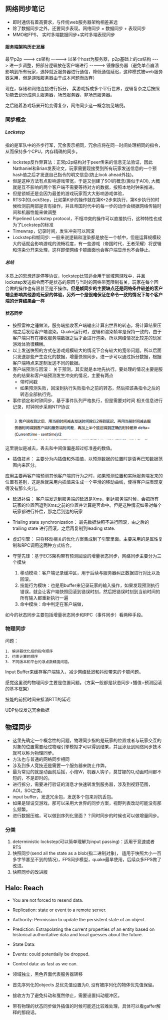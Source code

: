 ## 网络同步笔记

* 即时通信有着高要求，与传统web服务器架构相差甚远
* 除了数据同步之外，还要同步表现。网络同步 = 数据同步 + 表现同步
* MMO和FPS， 实时多端数据同步+实时多端表现同步

#### 服务端架构历史发展

最早p2p ---> cs架构 -----> 以某个host为服务器，p2p基础上的cs结构 ---> 进一步调整，把部分逻辑放在客户端进行  -----> 镜像服务器（避免单点崩溃影响到所有玩家，选择就近服务器进行通信，降低通信延迟，这种模式被web服务器采用，但是游戏服务器由于成本问题而放弃）

现在，存储和网络连接进行拆分， 奖游戏拆成多个平行世界，逻辑复杂之后按照功能去划分成网关服务器，场景服务器，非场景服务器。

之后随着游戏场景开始变得复杂，网络同步这一概念初见端倪。

### 同步概念

##### Lockstep

指的是军队中的齐步行军，冗余表示相同，冗余应将在同一时间处理相同的指令，从而保持多个CPU，内存精确的同步。

* lockstep反作弊算法：正常p2p结构对于peer传来的信息无法验证，因此Nathaniel和Brian发表论文，玩家需要现接受到所有玩家发送信息的一个预hash值之后才发送自己指令的明文信息(防止look ahead外挂)。
* 但是这种方法有点影响游戏带宽，于是又创建了SOI的概念(类似于AOI), 大概就是互不影响的两个客户端不需要等待对方的数据，按照本地时钟来推进。
* 但是锁帧还是会因为最差的游戏玩家而大大影响游戏体验，
* RTS中的LockStep，比如第K步的操作就在第K+2步来执行，第K步执行的时候检测前两部是否有操作，并且帝国时代中的每一步的动作会根据网络传输时间和机器性能来做调整
* Pipelined Lockstep protocol，不相冲突的操作可以直接执行，这种特性也成为了Lockstep的标准
* Timewrap，记录时间，发生冲突可以回滚
* Lockstep和帧同步: 一般来说逻辑和渲染都是放在一个帧中，但是运算规模较大的话就会影响游戏的流畅程度，有一些游戏（帝国时代，王者荣耀）将逻辑和渲染分开来处理，这样即使网络卡顿画面也会客户端显示也不会静止。

##### 总结

本质上的思想还是停等协议，lockstep比较适合用于局域网游戏中，并且lockstep发送指令而不是状态的原因与当时的网络带宽限制有关，玩家在每个回合做的操作也有限甚至是不操作。**但是帧同步的主要缺点还是网络条件较差的客户端会影响其他游戏玩家的体验，另外一个是很难保证在命令一致的情况下每个客户端的计算结果会一样**

#### 状态同步

* 按照雷神之锤做法，服务端接收客户端输出计算出世界的转态，将计算结果压缩之后发给客户端渲染。Quake运行时，逻辑和渲染帧率是保持一致的，由于客户端只有在接收服务端数据之后才会进行渲染，所以网络情况比较差的玩家游戏体验很糟糕。
* 以上发送快照的方式在游戏规模较大的情况下会有较大的宽带问题。所以后面只发送那些产生变化的数据，增量快照同步。进一步可以通过拆分数据，根据客户端特点来定制发送不同的数据。
* 客户端预测与回滚： 关于预测，其实就是本地先执行。要处理的情况主要是服务的结果和客户端预测发生冲突的情况，主要有两点
  * 带时间戳
  * 如果预测失败，回滚到执行失败指令之前的转态，然后把该条指令之后的转态全部执行完。
* 事件锁定和时钟同步，基于事件队列严格执行，但是需要对时间 相关信息进行记录，时钟同步采用NTP协议

![fault](./pics/fault01.png)

这里貌似是减去，丢去和中间值偏差超过标准差的数值。

* 插值技术： 主要分为内插值和外插值，以预测数据的位置时是否再已知数据范围内来区分。

应用主要再客户端预测其他客户端的行为之时，如果预测位置和实际服务端发来的位置有差别，这是后就采用内插值来生成一个平滑的移动曲线，使得客户端表现变得没有那么突兀。

* 延迟补偿： 客户端发送到服务端的延迟是Xms，到达服务端时候，会把所有玩家的位置回退到Xms之前的位置并计算是否命中。但是这种情况如果对每个玩家都进行补偿，那之后到达的玩家
* Trialing state synchronization： 最先数据快照不进行回滚，由之后的trailing state 进行回滚，之后再复制到leading state.

* 虚幻引擎： 只将移动相关的优化方案集成到了引擎里面。主要采用的是属性复制和RPC调用这两种方式结合。

* 守望先锋：基于ECS架构带有预测回滚的增量状态同步，网络同步主要分为三个模块
  1. 移动模块：客户端记录缓冲区，用于后续与服务器纠正数据进行对比以及回滚。
  2. 技能行为模块：也是用buffer来记录玩家的输入操作，如果发现预测执行错误，就会让客户端快照回滚到错误时刻，然后把错误时刻到当前时间的所有输入都重新执行一遍
  3. 命中模块：命中判定在客户端做，

如今的状态同步主要包括增量状态同步和RPC（事件同步）看两种手段。

### 物理同步

问题：

	1. 编译器优化后的指令顺序
 	2. 约束计算的顺序
 	3. 不同版本和平台的浮点数精度问题。

Input Buffer来缓存客户端输入，减少网络延迟和抖动带来的卡顿问题。

感觉这里说的物理同步主要是位置问题。（方案一般都是状态同步+插值+预测回滚的基本框架）

技能的前摇时间来抵消RTT的延迟

UDP协议发送冗余数据



## 物理同步

* 这里先确定一个概念性的问题，物理同步指的是玩家的位置或者与玩家交互的对象的位置需要经过物理引擎模拟才可以得到结果，并且涉及到网络同步技术就可以称为物理同步。
* 方法也与普通的网络同步相同
* 涉及到多人竞技还是需要一个服务器来防止作弊。
* 最为常见的就是动画前后摇，小炮W，机器人钩子，莫甘娜的Q,动画时间都不短的，不是即时的。
* 进行拆分，需要进行验证的消息才快速转发到服务器，涉及到视野范围，AOI，SOI之类。
* input buffer，发送冗余包，发送多个包来对抗丢包。
* 如果是轻设交游戏，那可以采用大世界的同步方案，视野列表改动可能没有那么频繁。
* 进行数据压缩，可以做到序列化里面？？同时同步的时候也可以做增量同步。

### 分类

1. deterministic lockstep(可以简单理解为input passing)：适用于竞速或者RTS
2. 快照同步(send all the state as a blob(指二进制对象)， 适用于快照大小一百多字节甚至不到的情况)，FPS同步模型，quake最早使用，后续众多FPS做了改进。
3. 快照同步的改进版

## Halo: Reach

* You are not forced to resend data.
* Replication: state or event to a remote server.
* Authority: Permission to update the persistent state of an object.

* Prediction: Extrapolating the current properties of an entity based on historical authoritative data and local guesses about the future.
* State Data:  

* Events: could potentially be dropped.
* Control data: as fast as we can.
* 领域独立，黑色界面代表服务器转移
* 首先序列化的objects 总优先值设置为0, 没有被序列化的物体优先值保留。
* 接收方为了避免抖动和戛然停止，需要设置抖动缓冲区。
* 带有物理的状态同步做外插值的时候可能还比较难处理，具体可以看gaffer解释的那段话。